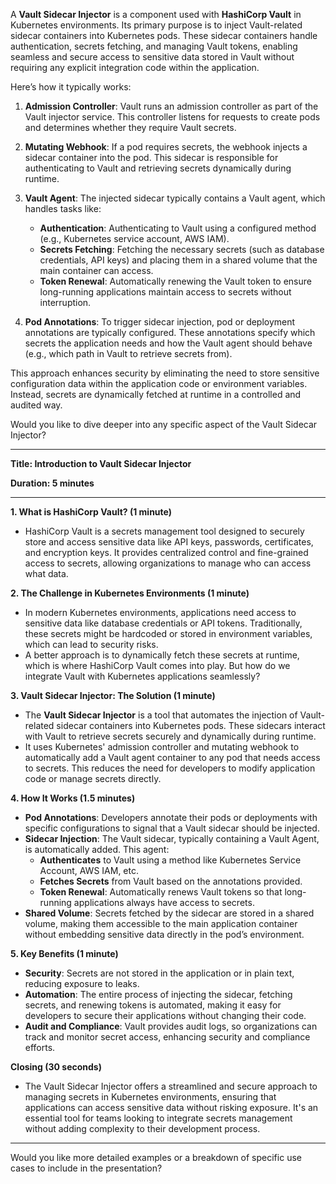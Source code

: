 A **Vault Sidecar Injector** is a component used with **HashiCorp Vault** in Kubernetes environments. Its primary purpose is to inject Vault-related sidecar containers into Kubernetes pods. These sidecar containers handle authentication, secrets fetching, and managing Vault tokens, enabling seamless and secure access to sensitive data stored in Vault without requiring any explicit integration code within the application.

Here’s how it typically works:

1. **Admission Controller**: Vault runs an admission controller as part of the Vault injector service. This controller listens for requests to create pods and determines whether they require Vault secrets.

2. **Mutating Webhook**: If a pod requires secrets, the webhook injects a sidecar container into the pod. This sidecar is responsible for authenticating to Vault and retrieving secrets dynamically during runtime.

3. **Vault Agent**: The injected sidecar typically contains a Vault agent, which handles tasks like:
   - **Authentication**: Authenticating to Vault using a configured method (e.g., Kubernetes service account, AWS IAM).
   - **Secrets Fetching**: Fetching the necessary secrets (such as database credentials, API keys) and placing them in a shared volume that the main container can access.
   - **Token Renewal**: Automatically renewing the Vault token to ensure long-running applications maintain access to secrets without interruption.

4. **Pod Annotations**: To trigger sidecar injection, pod or deployment annotations are typically configured. These annotations specify which secrets the application needs and how the Vault agent should behave (e.g., which path in Vault to retrieve secrets from).

This approach enhances security by eliminating the need to store sensitive configuration data within the application code or environment variables. Instead, secrets are dynamically fetched at runtime in a controlled and audited way.

Would you like to dive deeper into any specific aspect of the Vault Sidecar Injector?


---
**Title: Introduction to Vault Sidecar Injector**

**Duration: 5 minutes**

---

**1. What is HashiCorp Vault? (1 minute)**
- HashiCorp Vault is a secrets management tool designed to securely store and access sensitive data like API keys, passwords, certificates, and encryption keys. It provides centralized control and fine-grained access to secrets, allowing organizations to manage who can access what data.

**2. The Challenge in Kubernetes Environments (1 minute)**
- In modern Kubernetes environments, applications need access to sensitive data like database credentials or API tokens. Traditionally, these secrets might be hardcoded or stored in environment variables, which can lead to security risks.
- A better approach is to dynamically fetch these secrets at runtime, which is where HashiCorp Vault comes into play. But how do we integrate Vault with Kubernetes applications seamlessly?

**3. Vault Sidecar Injector: The Solution (1 minute)**
- The **Vault Sidecar Injector** is a tool that automates the injection of Vault-related sidecar containers into Kubernetes pods. These sidecars interact with Vault to retrieve secrets securely and dynamically during runtime.
- It uses Kubernetes' admission controller and mutating webhook to automatically add a Vault agent container to any pod that needs access to secrets. This reduces the need for developers to modify application code or manage secrets directly.

**4. How It Works (1.5 minutes)**
   - **Pod Annotations**: Developers annotate their pods or deployments with specific configurations to signal that a Vault sidecar should be injected.
   - **Sidecar Injection**: The Vault sidecar, typically containing a Vault Agent, is automatically added. This agent:
     - **Authenticates** to Vault using a method like Kubernetes Service Account, AWS IAM, etc.
     - **Fetches Secrets** from Vault based on the annotations provided.
     - **Token Renewal**: Automatically renews Vault tokens so that long-running applications always have access to secrets.
   - **Shared Volume**: Secrets fetched by the sidecar are stored in a shared volume, making them accessible to the main application container without embedding sensitive data directly in the pod’s environment.

**5. Key Benefits (1 minute)**
   - **Security**: Secrets are not stored in the application or in plain text, reducing exposure to leaks.
   - **Automation**: The entire process of injecting the sidecar, fetching secrets, and renewing tokens is automated, making it easy for developers to secure their applications without changing their code.
   - **Audit and Compliance**: Vault provides audit logs, so organizations can track and monitor secret access, enhancing security and compliance efforts.

**Closing (30 seconds)**
- The Vault Sidecar Injector offers a streamlined and secure approach to managing secrets in Kubernetes environments, ensuring that applications can access sensitive data without risking exposure. It's an essential tool for teams looking to integrate secrets management without adding complexity to their development process.

---

Would you like more detailed examples or a breakdown of specific use cases to include in the presentation?
